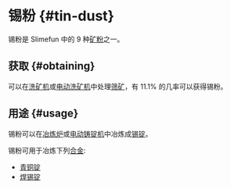 # 锡粉 {#tin-dust}

锡粉是 Slimefun 中的 9 种[矿粉](/Dusts)之一。

## 获取 {#obtaining}

可以在[洗矿机](/Ore-Washer)或[电动洗矿机](/Electric-Dust-Washer)中处理[筛矿](/Sifted-Ore)，有 11.1% 的几率可以获得锡粉。

## 用途 {#usage}

锡粉可以在[冶炼炉](/Smeltery)或[电动铸锭机](/Electric-Ingot-Factory)中冶炼成[锡锭](/Tin-Ingot)。

锡粉可用于冶炼下列[合金](/Ingots#Alloys):

* [青铜锭](/Bronze-Ingot)
* [焊锡锭](/Solder-Ingot)

